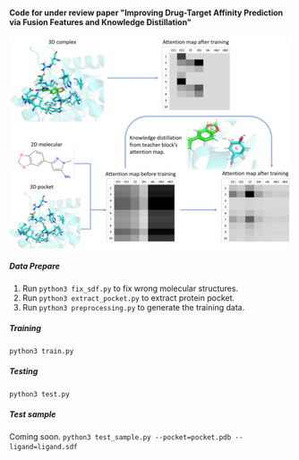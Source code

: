 #### Code for under review paper "Improving Drug-Target Affinity Prediction via Fusion Features and Knowledge Distillation"

![image](figs/kida.png)

##### Data Prepare

1. Run `python3 fix_sdf.py` to fix wrong molecular structures.
2. Run `python3 extract_pocket.py` to extract protein pocket.
3. Run `python3 preprocessing.py` to generate the training data.

##### Training

`python3 train.py`

##### Testing

`python3 test.py`

##### Test sample
Coming soon.
`python3 test_sample.py --pocket=pocket.pdb --ligand=ligand.sdf`
